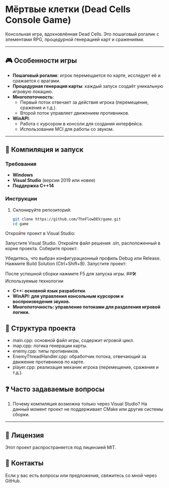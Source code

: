 # Мёртвые клетки (Dead Cells Console Game)  

Консольная игра, вдохновлённая Dead Cells. Это пошаговый рогалик с элементами RPG, процедурной генерацией карт и сражениями.  

---

## 🎮 Особенности игры  
- **Пошаговый рогалик**: игрок перемещается по карте, исследует её и сражается с врагами.  
- **Процедурная генерация карты**: каждый запуск создаёт уникальную игровую локацию.  
- **Многопоточность**:  
  - Первый поток отвечает за действия игрока (перемещение, сражения и т.д.).  
  - Второй поток управляет движением противников.  
- **WinAPI**:  
  - Работа с курсором в консоли для создания интерфейса.  
  - Использование MCI для работы со звуком.  

---

## 🚀 Компиляция и запуск  
### Требования  
- **Windows**  
- **Visual Studio** (версии 2019 или новее)  
- **Поддержка C++14**  

### Инструкции  
1. Склонируйте репозиторий:  
   ```bash
   git clone https://github.com/TheFlowDEV/game.git
   cd game
   ```
Откройте проект в Visual Studio:

Запустите Visual Studio.
Откройте файл решения .sln, расположенный в корне проекта.
Соберите проект:

Убедитесь, что выбран конфигурационный профиль Debug или Release.
Нажмите Build Solution (Ctrl+Shift+B).
Запустите проект:

После успешной сборки нажмите F5 для запуска игры.
##🛠️ Используемые технологии
- **C++: основной язык разработки**.
- **WinAPI: для управления консольным курсором и воспроизведения звуков.**
- **Многопоточность: управление потоками для разделения игровой логики.**
## 📂 Структура проекта
- main.cpp: основной файл игры, содержит игровой цикл.
- map.cpp: логика генерации карты.
- enemy.cpp: типы противников.
- EnemyThreadHandler.cpp: обработчик потока, отвечающий за движение противников по карте.
- player.cpp: реализация механик игрока (перемещение, сражения и т.д.).
## ❓ Часто задаваемые вопросы
1. Почему компиляция возможна только через Visual Studio?
На данный момент проект не поддерживает CMake или другие системы сборки.

---

## 📜 Лицензия
Этот проект распространяется под лицензией MIT.

## 📧 Контакты
Если у вас есть вопросы или предложения, свяжитесь со мной через GitHub.
